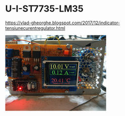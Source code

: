 # U-I-ST7735-LM35

https://vlad-gheorghe.blogspot.com/2017/12/indicator-tensiunecurentregulator.html

![poza](https://github.com/vlad-gheorghe/U-I-ST7735-LM35/blob/master/IMAG0777.jpg)
